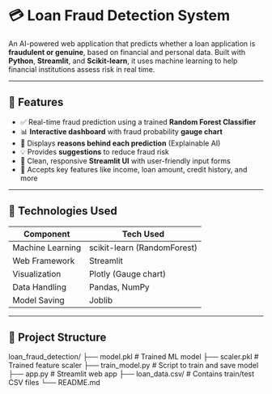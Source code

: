 # 💳 Loan Fraud Detection System

An AI-powered web application that predicts whether a loan application is **fraudulent or genuine**, based on financial and personal data. Built with **Python**, **Streamlit**, and **Scikit-learn**, it uses machine learning to help financial institutions assess risk in real time.

---

## 📌 Features

- ✅ Real-time fraud prediction using a trained **Random Forest Classifier**
- 📊 **Interactive dashboard** with fraud probability **gauge chart**
- 🧠 Displays **reasons behind each prediction** (Explainable AI)
- 💡 Provides **suggestions** to reduce fraud risk
- 💼 Clean, responsive **Streamlit UI** with user-friendly input forms
- 🔁 Accepts key features like income, loan amount, credit history, and more

---

## 🚀 Technologies Used

| Component         | Tech Used                       |
|------------------|----------------------------------|
| Machine Learning | scikit-learn (RandomForest)      |
| Web Framework    | Streamlit                        |
| Visualization    | Plotly (Gauge chart)             |
| Data Handling    | Pandas, NumPy                    |
| Model Saving     | Joblib                           |

---

## 📂 Project Structure

loan_fraud_detection/
├── model.pkl # Trained ML model
├── scaler.pkl # Trained feature scaler
├── train_model.py # Script to train and save model
├── app.py # Streamlit web app
├── loan_data.csv/ # Contains train/test CSV files
└── README.md


